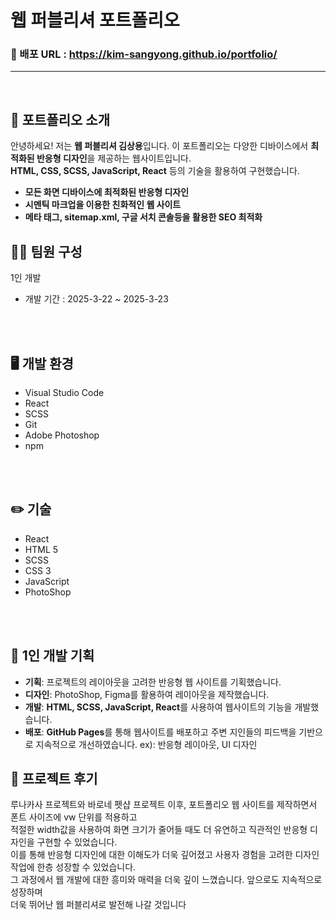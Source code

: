 # 웹 퍼블리셔 포트폴리오

### 📎 배포 URL : https://kim-sangyong.github.io/portfolio/
---
<br />

## 📝 포트폴리오 소개
안녕하세요! 저는 **웹 퍼블리셔 김상용**입니다. 이 포트폴리오는 다양한 디바이스에서 **최적화된 반응형 디자인**을 제공하는 웹사이트입니다.  
**HTML, CSS, SCSS, JavaScript, React** 등의 기술을 활용하여 구현했습니다.

- **모든 화면 디바이스에 최적화된 반응형 디자인**
- **시멘틱 마크업을 이용한 친화적인 웹 사이트**
- **메타 태그, sitemap.xml, 구글 서치 콘솔등을 활용한 SEO 최적화**

## 🙎‍♂️ 팀원 구성
1인 개발
- 개발 기간 : 2025-3-22 ~ 2025-3-23
<br />
<br />

## 🖥️ 개발 환경
- Visual Studio Code
- React
- SCSS
- Git
- Adobe Photoshop
- npm 
<br />
<br />

## ✏️ 기술
- React
- HTML 5
- SCSS
- CSS 3
- JavaScript
- PhotoShop
<br />
<br />

## 📌 1인 개발 기획
- **기획**: 프로젝트의 레이아웃을 고려한 반응형 웹 사이트를 기획했습니다.
- **디자인**: PhotoShop, Figma를 활용하여 레이아웃을 제작했습니다.
- **개발**: **HTML, SCSS, JavaScript, React**를 사용하여 웹사이트의 기능을 개발했습니다.
- **배포**: **GitHub Pages**를 통해 웹사이트를 배포하고 주변 지인들의 피드백을 기반으로 지속적으로 개선하였습니다. ex): 반응형 레이아웃, UI 디자인


## 📢 프로젝트 후기
루나카사 프로젝트와 바로네 펫샵 프로젝트 이후, 포트폴리오 웹 사이트를 제작하면서 폰트 사이즈에 vw 단위를 적용하고 <br />
적절한 width값을 사용하여 화면 크기가 줄어들 때도 더 유연하고 직관적인 반응형 디자인을 구현할 수 있었습니다.<br />
이를 통해 반응형 디자인에 대한 이해도가 더욱 깊어졌고 사용자 경험을 고려한 디자인 작업에 한층 성장할 수 있었습니다. <br />
그 과정에서 웹 개발에 대한 흥미와 매력을 더욱 깊이 느꼈습니다. 앞으로도 지속적으로 성장하며 <br />
더욱 뛰어난 웹 퍼블리셔로 발전해 나갈 것입니다

